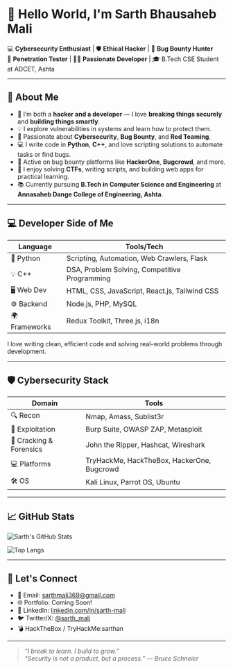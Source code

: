 # 👋 Hello World, I'm Sarth Bhausaheb Mali

💻 **Cybersecurity Enthusiast** | 🛡️ **Ethical Hacker** | 🐞 **Bug Bounty Hunter**  
🧠 **Penetration Tester** | 👨‍💻 **Passionate Developer** | 🎓 B.Tech CSE Student at ADCET, Ashta

---

## 🧠 About Me
- 🎯 I’m both a **hacker and a developer** — I love **breaking things securely** and **building things smartly**.
- 💡 I explore vulnerabilities in systems and learn how to protect them.
- 🔐 Passionate about **Cybersecurity**, **Bug Bounty**, and **Red Teaming**.
- 💻 I write code in **Python**, **C++**, and love scripting solutions to automate tasks or find bugs.
- 🧪 Active on bug bounty platforms like **HackerOne**, **Bugcrowd**, and more.
- 🧰 I enjoy solving **CTFs**, writing scripts, and building web apps for practical learning.
- 📚 Currently pursuing **B.Tech in Computer Science and Engineering** at **Annasaheb Dange College of Engineering, Ashta**.

---

## 💻 Developer Side of Me

| Language | Tools/Tech |
|----------|------------|
| 🐍 Python | Scripting, Automation, Web Crawlers, Flask |
| 💡 C++ | DSA, Problem Solving, Competitive Programming |
| 🖥️ Web Dev | HTML, CSS, JavaScript, React.js, Tailwind CSS |
| ⚙️ Backend | Node.js, PHP, MySQL |
| 🌍 Frameworks | Redux Toolkit, Three.js, i18n |

I love writing clean, efficient code and solving real-world problems through development.

---

## 🛡️ Cybersecurity Stack

| Domain | Tools |
|--------|-------|
| 🔍 Recon | Nmap, Amass, Sublist3r |
| 🐞 Exploitation | Burp Suite, OWASP ZAP, Metasploit |
| 🔐 Cracking & Forensics | John the Ripper, Hashcat, Wireshark |
| 💻 Platforms | TryHackMe, HackTheBox, HackerOne, Bugcrowd |
| 🛠️ OS | Kali Linux, Parrot OS, Ubuntu |

---

## 📈 GitHub Stats

![Sarth's GitHub Stats](https://github-readme-stats.vercel.app/api?username=Pathuz21&show_icons=true&theme=radical)

![Top Langs](https://github-readme-stats.vercel.app/api/top-langs/?username=Pathuz21&layout=compact&theme=radical)

---

## 🔗 Let's Connect

- 📧 Email: [sarthmali369@gmail.com](mailto:sarthmali.sm21@gmail.com)
- 🌐 Portfolio: Coming Soon!
- 💼 LinkedIn: [linkedin.com/in/sarth-mali](https://linkedin.com/in/sarth-mali)
- 🐦 Twitter/X: [@sarth_mali](https://twitter.com/sarth_mali)
- 💣 HackTheBox / TryHackMe:sarthan 

---

> _“I break to learn. I build to grow.”_  
> _“Security is not a product, but a process.” — Bruce Schneier_
